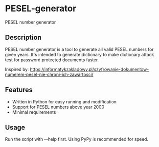 # PESEL-generator
PESEL number generator

Description
---------
PESEL number generator is a tool to generate all valid PESEL numbers for given
years. It's intended to generate dictionary to make dictionary attack test for
password protected documents faster.

Inspired by:
https://informatykzakladowy.pl/szyfrowanie-dokumentow-numerem-pesel-nie-chroni-ich-zawartosci/

Features
---------
- Written in Python for easy running and modification
- Support for PESEL numbers above year 2000
- Minimal requirements

Usage
---------
Run the script with --help first. Using PyPy is recommended for speed.
